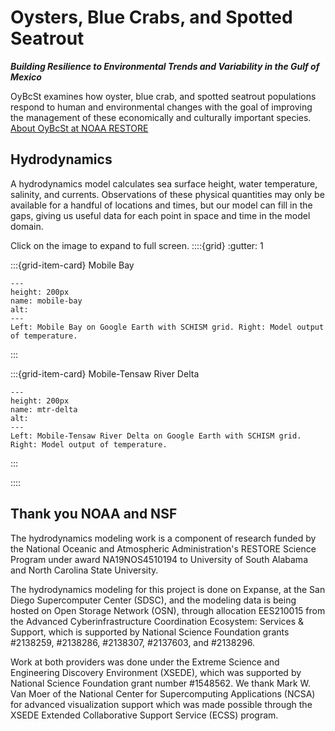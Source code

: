 # Oysters, Blue Crabs, and Spotted Seatrout

***Building Resilience to Environmental Trends and Variability in the Gulf of Mexico***

OyBcSt examines how oyster, blue crab, and spotted seatrout populations respond to human and environmental changes with the goal of improving the management of these economically and culturally important species.
[About OyBcSt at NOAA RESTORE](https://restoreactscienceprogram.noaa.gov/projects/oysters-blue-crabs-seatrout)

## Hydrodynamics
A hydrodynamics model calculates sea surface height, water temperature, salinity, and currents. Observations of these physical quantities may only be available for a handful of locations and times, but our model can fill in the gaps, giving us useful data for each point in space and time in the model domain.

Click on the image to expand to full screen.
::::{grid}
:gutter: 1 

:::{grid-item-card} Mobile Bay 
```{figure} https://renc.osn.xsede.org/ees210015-bucket01/img/hydro/gevsmodel.png 
---
height: 200px
name: mobile-bay 
alt:
---
Left: Mobile Bay on Google Earth with SCHISM grid. Right: Model output of temperature.
```
:::

:::{grid-item-card} Mobile-Tensaw River Delta 
```{figure} https://renc.osn.xsede.org/ees210015-bucket01/img/hydro/gemodriv.png 
---
height: 200px
name: mtr-delta
alt:
---
Left: Mobile-Tensaw River Delta on Google Earth with SCHISM grid.  Right: Model output of temperature.
```
:::

::::


## Thank you NOAA and NSF

The hydrodynamics modeling work is a component of research funded by the National Oceanic and Atmospheric Administration's RESTORE Science Program under award NA19NOS4510194 to University of South Alabama and North Carolina State University.

The hydrodynamics modeling for this project is done on Expanse, at the San Diego Supercomputer Center (SDSC), and the modeling data is being hosted on Open Storage Network (OSN), through allocation EES210015 from the Advanced Cyberinfrastructure Coordination Ecosystem: Services & Support, which is supported by National Science Foundation grants #2138259, #2138286, #2138307, #2137603, and #2138296.

Work at both providers was done under the Extreme Science and Engineering Discovery Environment (XSEDE), which was supported by National Science Foundation grant number #1548562. We thank Mark W. Van Moer of the National Center for Supercomputing Applications (NCSA) for advanced visualization support which was made possible through the XSEDE Extended Collaborative Support Service (ECSS) program.
